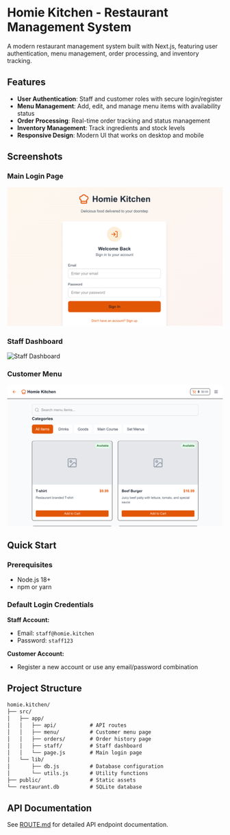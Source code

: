 # Homie Kitchen - Restaurant Management System

A modern restaurant management system built with Next.js, featuring user authentication, menu management, order processing, and inventory tracking.

## Features

- **User Authentication**: Staff and customer roles with secure login/register
- **Menu Management**: Add, edit, and manage menu items with availability status
- **Order Processing**: Real-time order tracking and status management
- **Inventory Management**: Track ingredients and stock levels
- **Responsive Design**: Modern UI that works on desktop and mobile

## Screenshots

### Main Login Page
![Main Login Page](screenshots/main-page.png)

### Staff Dashboard
![Staff Dashboard](screenshots/staff-dashboard.png)

### Customer Menu
![Customer Menu](screenshots/customer-menu.png)

## Quick Start

### Prerequisites

- Node.js 18+ 
- npm or yarn


### Default Login Credentials

**Staff Account:**
- Email: `staff@homie.kitchen`
- Password: `staff123`

**Customer Account:**
- Register a new account or use any email/password combination

## Project Structure

```
homie.kitchen/
├── src/
│   ├── app/
│   │   ├── api/           # API routes
│   │   ├── menu/          # Customer menu page
│   │   ├── orders/        # Order history page
│   │   ├── staff/         # Staff dashboard
│   │   └── page.js        # Main login page
│   └── lib/
│       ├── db.js          # Database configuration
│       └── utils.js       # Utility functions
├── public/                # Static assets
└── restaurant.db          # SQLite database
```

## API Documentation

See [ROUTE.md](./ROUTE.md) for detailed API endpoint documentation.


